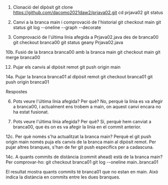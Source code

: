 1. Clonació del dipòsit
git clone https://github.com/dacomo2021daw2/prjava02.git
cd prjava02
git status

5. Canvi a la branca main i comprovació de l'historial
git checkout main
git status
git log --oneline --graph --decorate

7. Comprovació de l'última línia afegida a Prjava02.java des de branca00
git checkout branca00
git status
geany Prjava02.java

10b. Fusió de la branca branca00 amb la branca main
git checkout main
git merge branca00

12. Pujar els canvis al dipòsit remot
git push origin main

14a. Pujar la branca branca01 al dipòsit remot
git checkout branca01
git push origin branca01


Respostes

6. Pots veure l'última línia afegida? Per què?
No, perquè la línia es va afegir a branca00, i actualment ens trobem a main, on aquest canvi encara no ha estat fusionat.

7. Pots veure l'última línia afegida? Per què?
Sí, perquè hem canviat a branca00, que és on es va afegir la línia en el commit anterior.

12c. Per què només s'ha actualitzat la branca main?
Perquè el git push origin main només puja els canvis de la branca main al dipòsit remot. Per pujar altres branques, s'han de fer git push específics per a cadascuna.

14c. A quants commits de distància (commit ahead) està de la branca main?
Per comprovar-ho:
git checkout branca01
git log --oneline main..branca01

El resultat mostra quants commits té branca01 que no estan en main. Això indica la distància en commits entre les dues branques.

